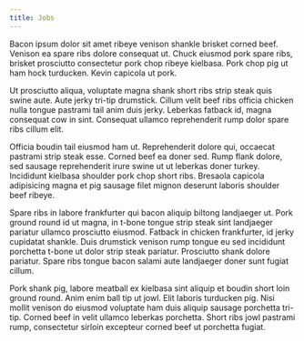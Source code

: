 ```yaml
---
title: Jobs
---
```


Bacon ipsum dolor sit amet ribeye venison shankle brisket corned beef. Venison ea spare ribs dolore consequat ut. Chuck eiusmod pork spare ribs, brisket prosciutto consectetur pork chop ribeye kielbasa. Pork chop pig ut ham hock turducken. Kevin capicola ut pork.

Ut prosciutto aliqua, voluptate magna shank short ribs strip steak quis swine aute. Aute jerky tri-tip drumstick. Cillum velit beef ribs officia chicken nulla tongue pastrami tail anim duis jerky. Leberkas fatback id, magna consequat cow in sint. Consequat ullamco reprehenderit rump dolor spare ribs cillum elit.

Officia boudin tail eiusmod ham ut. Reprehenderit dolore qui, occaecat pastrami strip steak esse. Corned beef ea doner sed. Rump flank dolore, sed sausage reprehenderit irure swine ut ut leberkas doner turkey. Incididunt kielbasa shoulder pork chop short ribs. Bresaola capicola adipisicing magna et pig sausage filet mignon deserunt laboris shoulder beef ribeye.

Spare ribs in labore frankfurter qui bacon aliquip biltong landjaeger ut. Pork ground round id ut magna, in t-bone tongue strip steak sint landjaeger pariatur ullamco prosciutto eiusmod. Fatback in chicken frankfurter, id jerky cupidatat shankle. Duis drumstick venison rump tongue eu sed incididunt porchetta t-bone ut dolor strip steak pariatur. Prosciutto shank dolore pariatur. Spare ribs tongue bacon salami aute landjaeger doner sunt fugiat cillum.

Pork shank pig, labore meatball ex kielbasa sint aliquip et boudin short loin ground round. Anim enim ball tip ut jowl. Elit laboris turducken pig. Nisi mollit venison do eiusmod voluptate ham duis aliquip sausage porchetta tri-tip. Corned beef in velit ullamco leberkas porchetta. Short ribs jowl pastrami rump, consectetur sirloin excepteur corned beef ut porchetta fugiat.
